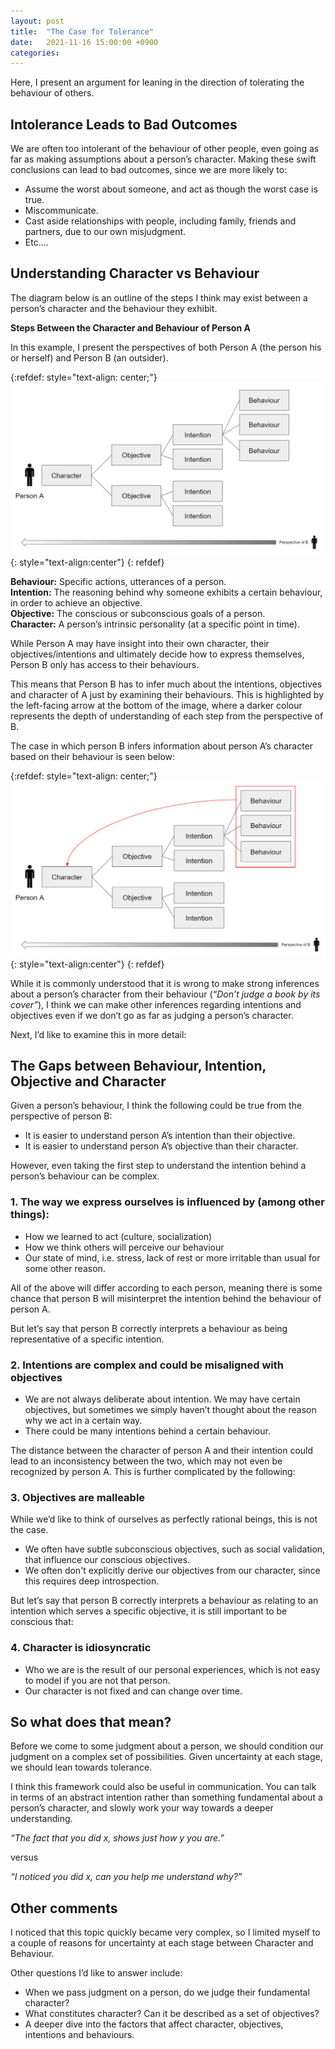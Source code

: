 ```yaml
---
layout: post
title:  "The Case for Tolerance"
date:   2021-11-16 15:00:00 +0900
categories:
---
```


Here, I present an argument for leaning in the direction of tolerating the behaviour of others.

## Intolerance Leads to Bad Outcomes

We are often too intolerant of the behaviour of other people, even going as far as making assumptions about a person’s character. Making these swift conclusions can lead to bad outcomes, since we are more likely to:

- Assume the worst about someone, and act as though the worst case is true.
- Miscommunicate.
- Cast aside relationships with people, including family, friends and partners, due to our own misjudgment.
- Etc….

## Understanding Character vs Behaviour

The diagram below is an outline of the steps I think may exist between a person’s character and the behaviour they exhibit.

**Steps Between the Character and Behaviour of Person A**

In this example, I present the perspectives of both Person A (the person his or herself) and Person B (an outsider).

{:refdef: style="text-align: center;"}
![Arrow](https://raw.githubusercontent.com/valencia21/valencia21.github.io/master/_site/assets/img/2021-11-16/flowchart_arrow.png){: style="text-align:center"}
{: refdef}

**Behaviour:** Specific actions, utterances of a person.<br />
**Intention:** The reasoning behind why someone exhibits a certain behaviour, in order to achieve an objective.<br />
**Objective:** The conscious or subconscious goals of a person.<br />
**Character:** A person’s intrinsic personality (at a specific point in time).<br />

While Person A may have insight into their own character, their objectives/intentions and ultimately decide how to express themselves, Person B only has access to their behaviours.

This means that Person B has to infer much about the intentions, objectives and character of A just by examining their behaviours. This is highlighted by the left-facing arrow at the bottom of the image, where a darker colour represents the depth of understanding of each step from the perspective of B.

The case in which person B infers information about person A’s character based on their behaviour is seen below:

{:refdef: style="text-align: center;"}
![Character Inference](https://raw.githubusercontent.com/valencia21/valencia21.github.io/master/_site/assets/img/2021-11-16/flowchart_inference.png){: style="text-align:center"}
{: refdef}

While it is commonly understood that it is wrong to make strong inferences about a person’s character from their behaviour (*“Don’t judge a book by its cover”*), I think we can make other inferences regarding intentions and objectives even if we don’t go as far as judging a person’s character.

Next, I’d like to examine this in more detail:

## The Gaps between Behaviour, Intention, Objective and Character

Given a person’s behaviour, I think the following could be true from the perspective of person B:

- It is easier to understand person A’s intention than their objective.
- It is easier to understand person A’s objective than their character.

However, even taking the first step to understand the intention behind a person’s behaviour can be complex.

### 1. The way we express ourselves is influenced by (among other things):

- How we learned to act (culture, socialization)
- How we think others will perceive our behaviour
- Our state of mind, i.e. stress, lack of rest or more irritable than usual for some other reason.

All of the above will differ according to each person, meaning there is some chance that person B will misinterpret the intention behind the behaviour of person A.

But let’s say that person B correctly interprets a behaviour as being representative of a specific intention.

### 2. Intentions are complex and could be misaligned with objectives

- We are not always deliberate about intention. We may have certain objectives, but sometimes we simply haven’t thought about the reason why we act in a certain way.
- There could be many intentions behind a certain behaviour.

The distance between the character of person A and their intention could lead to an inconsistency between the two, which may not even be recognized by person A. This is further complicated by the following:

### 3. Objectives are malleable

While we’d like to think of ourselves as perfectly rational beings, this is not the case.

- We often have subtle subconscious objectives, such as social validation, that influence our conscious objectives.
- We often don't explicitly derive our objectives from our character, since this requires deep introspection.

But let’s say that person B correctly interprets a behaviour as relating to an intention which serves a specific objective, it is still important to be conscious that:

### 4. Character is idiosyncratic

- Who we are is the result of our personal experiences, which is not easy to model if you are not that person.
- Our character is not fixed and can change over time.

## So what does that mean?

Before we come to some judgment about a person, we should condition our judgment on a complex set of possibilities. Given uncertainty at each stage, we should lean towards tolerance.

I think this framework could also be useful in communication. You can talk in terms of an abstract intention rather than something fundamental about a person’s character, and slowly work your way towards a deeper understanding.

*“The fact that you did x, shows just how y you are.”*

versus

*“I noticed you did x, can you help me understand why?”*

## Other comments

I noticed that this topic quickly became very complex, so I limited myself to a couple of reasons for uncertainty at each stage between Character and Behaviour.

Other questions I’d like to answer include:

- When we pass judgment on a person, do we judge their fundamental character?
- What constitutes character? Can it be described as a set of objectives?
- A deeper dive into the factors that affect character, objectives, intentions and behaviours.